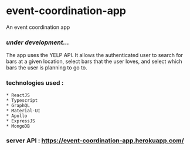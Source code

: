 # event-coordination-app
An event coordination app

### *under development...*

The app uses the YELP API. It allows the authenticated user to search for bars at a given location, select bars that the user loves, and select which bars the user is planning to go to.

### technologies used :
    * ReactJS
    * Typescript
    * GraphQL
    * Material-UI
    * Apollo
    * ExpressJS
    * MongoDB

### server API : https://event-coordination-app.herokuapp.com/

